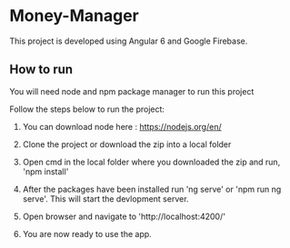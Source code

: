 # Money-Manager

This project is developed using Angular 6 and Google Firebase. 

## How to run

You will need node and npm package manager to run this project

Follow the steps below to run the project:

1. You can download node here : https://nodejs.org/en/

2. Clone the project or download the zip into a local folder

3. Open cmd in the local folder where you downloaded the zip and run, 'npm install' 

4. After the packages have been installed run 'ng serve' or 'npm run ng serve'. This will start the devlopment server.

5. Open browser and navigate to 'http://localhost:4200/'

6. You are now ready to use the app.



